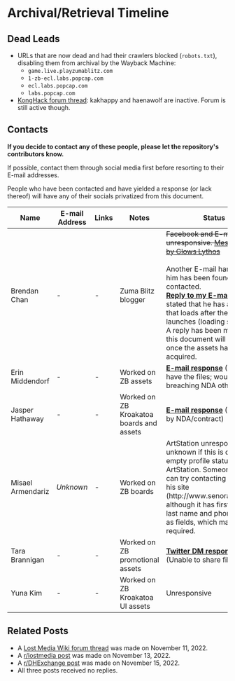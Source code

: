 # Archival/Retrieval Timeline

## Dead Leads
- URLs that are now dead and had their crawlers blocked (`robots.txt`), disabling them
  from archival by the Wayback Machine:
  - `game.live.playzumablitz.com`
  - `1-zb-ecl.labs.popcap.com`
  - `ecl.labs.popcap.com`
  - `labs.popcap.com`
- [KongHack forum thread][kh]: kakhappy and haenawolf are inactive.
  Forum is still active though.

[kh]: https://konghack.com/topic/5710-zuma_blitz?p=46521/

## Contacts
**If you decide to contact any of these people, please let the repository's
contributors know.**

If possible, contact them through social media first before resorting to
their E-mail addresses.

People who have been contacted and have yielded a response (or lack thereof)
will have any of their socials privatized from this document.
<table>
<thead>
  <tr>
    <th>Name</th>
    <th>E-mail Address</th>
    <th>Links</th>
    <th>Notes</th>
    <th>Status</th>
  </tr>
</thead>
<tbody>
  <tr>
    <td>Brendan Chan</td>
    <td>-</td>
    <td>-</td>
    <td>Zuma Blitz blogger</td>
    <td>
      <s>
        Facebook and E-mail are unresponsive.
        <a href="Lead%20Responses/brendan_glowsmessenger.png">Message sent by Glows Lythos</a>
      </s>
      <br/><br/>
      Another E-mail handled by him has been found and contacted.
      <br/>
      <b><a href="Lead%20Responses/brendan_email.png">Reply to my E-mail.</a></b>
      He has stated that he has assets that loads after the game launches (loading screen?).
      A reply has been made and this document will be edited once the assets have been acquired.
  </tr>
  <tr>
    <td>Erin Middendorf</td>
    <td>-</td>
    <td>-</td>
    <td>Worked on ZB assets</td>
    <td>
      <a href="Lead%20Responses/erin.png"><b>E-mail response</b></a>
      (Does not have the files; would be breaching NDA otherwise)
    </td>
  </tr>
  <tr>
    <td>Jasper Hathaway</td>
    <td>-</td>
    <td>-</td>
    <td>Worked on ZB Kroakatoa boards and assets</td>
    <td>
      <a href="Lead%20Responses/jasper.png"><b>E-mail response</b></a>
      (Restricted by NDA/contract)
    </td>
  </tr>
  <tr>
    <td>Misael Armendariz</td>
    <td>
      <i>Unknown</i>
    </td>
    <td>-</td>
    <td>Worked on ZB boards</td>
    <td>
      ArtStation unresponsive; unknown if this is due to my empty profile
      status on ArtStation. Someone else can try contacting him via his
      site (http://www.senorartist.com) although it has first name, last
      name and phone number as fields, which may be required.
    </td>
  </tr>
  <tr>
    <td>Tara Brannigan</td>
    <td>-</td>
    <td>-</td>
    <td>Worked on ZB promotional assets</td>
    <td>
      <a href="Lead%20Responses/tara.png"><b>Twitter DM response</b></a>
      (Unable to share files)
    </td>
  </tr>
  <tr>
    <td>Yuna Kim</td>
    <td>-</td>
    <td>-</td>
    <td>Worked on ZB Kroakatoa UI assets</td>
    <td>Unresponsive</td>
  </tr>
</tbody>
</table>

## Related Posts
- A [Lost Media Wiki forum thread][lmwf] was made on November 11, 2022.
- A [r/lostmedia post][rlm] was made on November 13, 2022.
- A [r/DHExchange post][dhe] was made on November 15, 2022.
- All three posts received no replies.

[lmwf]: https://forums.lostmediawiki.com/thread/10038/zuma-blitz-2010-facebook-flash
[rlm]: https://www.reddit.com/r/lostmedia/comments/yte2me/partially_lost_zuma_blitz_20102017_facebook_flash/
[dhe]: https://www.reddit.com/r/DHExchange/comments/yv8c4i/assets_for_zuma_blitz_facebook_flash_game_20102017/